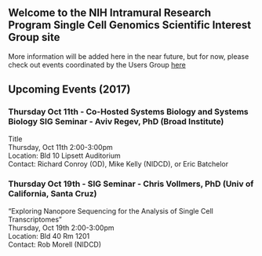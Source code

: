 ## Welcome to the NIH Intramural Research Program Single Cell Genomics Scientific Interest Group site


More information will be added here in the near future, but for now, please check out events coordinated by the Users Group <a href="https://nih-irp-singlecell.github.io/SC-UsersGroup/">here</a>

## Upcoming Events (2017)

### Thursday Oct 11th - Co-Hosted Systems Biology and Systems Biology SIG Seminar - Aviv Regev, PhD (Broad Institute)
Title <br/>
Thursday, Oct 11th 2:00-3:00pm <br/>
Location: Bld 10 Lipsett Auditorium <br/>
Contact: Richard Conroy (OD), Mike Kelly (NIDCD), or Eric Batchelor <br/>

### Thursday Oct 19th - SIG Seminar - Chris Vollmers, PhD (Univ of California, Santa Cruz)
“Exploring Nanopore Sequencing for the Analysis of Single Cell Transcriptomes” <br/>
Thursday, Oct 19th 2:00-3:00pm <br/>
Location: Bld 40 Rm 1201 <br/>
Contact: Rob Morell (NIDCD) <br/>


 




